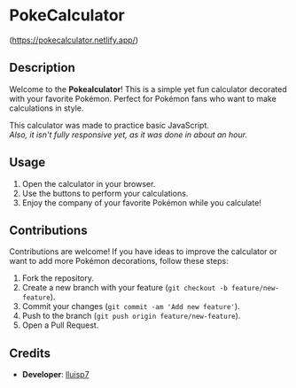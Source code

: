 # PokeCalculator
(https://pokecalculator.netlify.app/)

## Description

Welcome to the **Pokealculator**! This is a simple yet fun calculator decorated with your favorite Pokémon. Perfect for Pokémon fans who want to make calculations in style.

This calculator was made to practice basic JavaScript.  
*Also, it isn't fully responsive yet, as it was done in about an hour.*


## Usage

1. Open the calculator in your browser.
2. Use the buttons to perform your calculations.
3. Enjoy the company of your favorite Pokémon while you calculate!

## Contributions

Contributions are welcome! If you have ideas to improve the calculator or want to add more Pokémon decorations, follow these steps:

1. Fork the repository.
2. Create a new branch with your feature (`git checkout -b feature/new-feature`).
3. Commit your changes (`git commit -am 'Add new feature'`).
4. Push to the branch (`git push origin feature/new-feature`).
5. Open a Pull Request.

## Credits

- **Developer**: [lluisp7](https://github.com/lluisp7)
